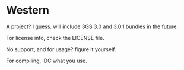 # Western
A project? I guess. will include 3GS 3.0 and 3.0.1 bundles in the future.

For license info, check the LICENSE file.

No support, and for usage? figure it yourself.

For compiling, IDC what you use.
